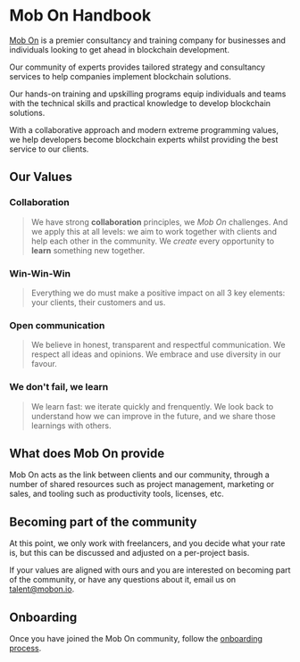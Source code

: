 # Mob On Handbook

[Mob On](https://mobon.io) is a premier consultancy and training company for businesses and individuals looking to get ahead in blockchain development.

Our community of experts provides tailored strategy and consultancy services to help companies implement blockchain solutions.

Our hands-on training and upskilling programs equip individuals and teams with the technical skills and practical knowledge to develop blockchain solutions.

With a collaborative approach and modern extreme programming values, we help developers become blockchain experts whilst providing the best service to our clients.

## Our Values

### **Collaboration**

> We have strong **collaboration** principles, we *Mob On* challenges. And we apply this at all levels: we aim to work together with clients and help each other in the community. We *create* every opportunity to **learn** something new together.

### **Win-Win-Win**

> Everything we do must make a positive impact on all 3 key elements: your clients, their customers and us.

### **Open communication**

> We believe in honest, transparent and respectful communication. We respect all ideas and opinions. We embrace and use diversity in our favour.

### **We don't fail, we learn**

> We learn fast: we iterate quickly and frenquently. We look back to understand how we can improve in the future, and we share those learnings with others.

## What does Mob On provide

Mob On acts as the link between clients and our community, through a number of shared resources such as project management, marketing or sales, and tooling such as productivity tools, licenses, etc.

## Becoming part of the community

At this point, we only work with freelancers, and you decide what your rate is, but this can be discussed and adjusted on a per-project basis.

If your values are aligned with ours and you are interested on becoming part of the community, or have any questions about it, email us on [talent@mobon.io](mailto:talent@mobon.io).

## Onboarding

Once you have joined the Mob On community, follow the [onboarding process](onboarding/).